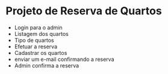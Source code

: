 # Projeto de Reserva de Quartos

- Login para o admin
- Listagem dos quartos
- Tipo de quartos
- Efetuar a reserva
- Cadastrar os quartos
- enviar um e-mail confirmando a reserva
- Admin confirma a reserva
